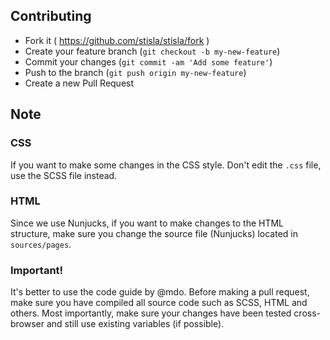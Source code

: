## Contributing

- Fork it ( https://github.com/stisla/stisla/fork )
- Create your feature branch (`git checkout -b my-new-feature`)
- Commit your changes (`git commit -am 'Add some feature'`)
- Push to the branch (`git push origin my-new-feature`)
- Create a new Pull Request

## Note

### CSS
If you want to make some changes in the CSS style. Don't edit the `.css` file, use the SCSS file instead.

### HTML
Since we use Nunjucks, if you want to make changes to the HTML structure, make sure you change the source file (Nunjucks) located in `sources/pages`.

### Important!
It's better to use the code guide by @mdo. Before making a pull request, make sure you have compiled all source code such as SCSS, HTML and others. Most importantly, make sure your changes have been tested cross-browser and still use existing variables (if possible).
